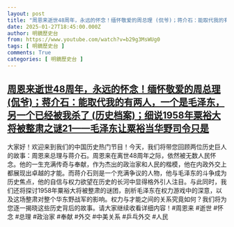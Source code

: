 ```yaml
---
layout: post
title: "周恩来逝世48周年，永远的怀念！缅怀敬爱的周总理 (侃爷)；蒋介石：能取代我的有两人，一个是毛泽东，另一个已经被我杀了 (历史档案)；细说1958年粟裕大将被整肃之谜21——毛泽东让粟裕当华野司令只是"
date: 2025-01-27T18:45:00.000Z
author: 明鏡歷史台
from: https://www.youtube.com/watch?v=b29g3MsWUg0
tags: [ 明鏡歷史台 ]
comments: True
categories: [ 明鏡歷史台 ]
---
```

<!--1738003500000-->
[周恩来逝世48周年，永远的怀念！缅怀敬爱的周总理 (侃爷)；蒋介石：能取代我的有两人，一个是毛泽东，另一个已经被我杀了 (历史档案)；细说1958年粟裕大将被整肃之谜21——毛泽东让粟裕当华野司令只是](https://www.youtube.com/watch?v=b29g3MsWUg0)
------

<div>
大家好！欢迎来到我们的中国历史热门节目！今天，我们将带您回顾两位历史巨人的故事：周恩来总理与蒋介石。周恩来在离世48周年之际，依然被无数人民怀念。他的一生充满传奇与奉献，作为杰出的政治家和人民的楷模，他在内政外交上都展现出卓越的才能。而蒋介石则是一个充满争议的人物，他与毛泽东的斗争成为历史焦点，他的自信与权力欲望在历史的长河中显得格外引人注目。与此同时，我们还将探讨1958年粟裕大将被整肃的谜团，剖析毛泽东在权力游戏中的深意，以及这场整肃对整个华东野战军的影响。权力与才能之间的关系究竟如何？我们将为您逐一揭晓这些历史背后的故事。请大家继续收看详细内容！#周恩来 #逝世 #怀念 #总理 #政治家 #奉献 #外交 #中美关系 #乒乓外交 #人民
</div>
